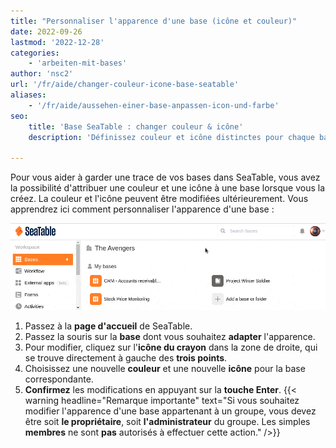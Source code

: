 ```yaml
---
title: "Personnaliser l'apparence d'une base (icône et couleur)"
date: 2022-09-26
lastmod: '2022-12-28'
categories:
    - 'arbeiten-mit-bases'
author: 'nsc2'
url: '/fr/aide/changer-couleur-icone-base-seatable'
aliases:
    - '/fr/aide/aussehen-einer-base-anpassen-icon-und-farbe'
seo:
    title: 'Base SeaTable : changer couleur & icône'
    description: 'Définissez couleur et icône distinctes pour chaque base, rendez votre interface SeaTable claire. Modification possible à tout instant.'

---
```


Pour vous aider à garder une trace de vos bases dans SeaTable, vous avez la possibilité d'attribuer une couleur et une icône à une base lorsque vous la créez. La couleur et l'icône peuvent être modifiées ultérieurement. Vous apprendrez ici comment personnaliser l'apparence d'une base :

![Personnaliser l'apparence d'une base (icône et couleur)](images/change-the-look-of-a-base-3.gif)

1. Passez à la **page d'accueil** de SeaTable.
2. Passez la souris sur la **base** dont vous souhaitez **adapter** l'apparence.
3. Pour modifier, cliquez sur l'**icône du crayon** dans la zone de droite, qui se trouve directement à gauche des **trois points**.
4. Choisissez une nouvelle **couleur** et une nouvelle **icône** pour la base correspondante.
5. **Confirmez** les modifications en appuyant sur la **touche Enter**.
   {{< warning  headline="Remarque importante"  text="Si vous souhaitez modifier l'apparence d'une base appartenant à un groupe, vous devez être soit **le propriétaire**, soit **l'administrateur** du groupe. Les simples **membres** ne sont **pas** autorisés à effectuer cette action." />}}
